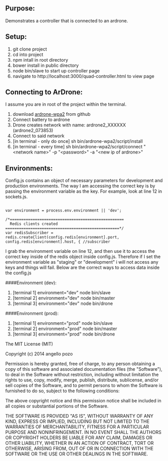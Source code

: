 
Purpose:
---------
Demonstrates a controller that is connected to an ardrone. 



Setup:
---------
1. git clone project
2. cd into project
3. npm intall in root directory
4. bower install in public directory
5. node bin/slave to start up controller page
6. navigate to http://localhost:3000/quad-controller.html to view page



Connecting to ArDrone:
---------
I assume you are in root of the project within the terminal.

1. download [ardrone-wpa2](https://github.com/daraosn/ardrone-wpa2) from github
2. Connect battery to ardrone
3. Drone creates network with name: ardrone2_XXXXXX (ardrone2_073853)
4. Connect to said network
5. [in terminal - only do once] sh bin/ardrone-wpa2/script/install
6. [in terminal - every time] sh bin/ardrone-wpa2/script/connect "&lt;network name&gt;" -p "&lt;password&gt;" -a "&lt;new ip of ardrone&gt;"



Environments:
--------

Config.js contains an object of necessary parameters for development and production environments. The way I am accessing the correct key is by passing the environment variable as the key. For example, look at line 12 in sockets.js. 

<pre><code>
var environment = process.env.environment || 'dev';

/*==================================================
  Redis clients created
==================================================*/
var redisSubscriber = redis.createClient(config.redis[environment].port, config.redis[environment].host, { //subscriber
</code></pre>

I grab the environment variable on line 12, and then use it to access the correct key inside of the redis object inside config.js. Therefore if I set the environment variable as "staging" or "development" i will not access any keys and things will fail. Below are the correct ways to access data inside the config.js


####Environment (dev):

1. [terminal 1] environment="dev" node bin/slave
2. [terminal 2] environment="dev" node bin/master
3. [terminal 3] environment="dev" node bin/drone


####Environment (prod):

1. [terminal 1] environment="prod" node bin/slave
2. [terminal 2] environment="prod" node bin/master
3. [terminal 3] environment="prod" node bin/drone


The MIT License (MIT)

Copyright (c) 2014 angello pozo

Permission is hereby granted, free of charge, to any person obtaining a copy
of this software and associated documentation files (the "Software"), to deal
in the Software without restriction, including without limitation the rights
to use, copy, modify, merge, publish, distribute, sublicense, and/or sell
copies of the Software, and to permit persons to whom the Software is
furnished to do so, subject to the following conditions:

The above copyright notice and this permission notice shall be included in all
copies or substantial portions of the Software.

THE SOFTWARE IS PROVIDED "AS IS", WITHOUT WARRANTY OF ANY KIND, EXPRESS OR
IMPLIED, INCLUDING BUT NOT LIMITED TO THE WARRANTIES OF MERCHANTABILITY,
FITNESS FOR A PARTICULAR PURPOSE AND NONINFRINGEMENT. IN NO EVENT SHALL THE
AUTHORS OR COPYRIGHT HOLDERS BE LIABLE FOR ANY CLAIM, DAMAGES OR OTHER
LIABILITY, WHETHER IN AN ACTION OF CONTRACT, TORT OR OTHERWISE, ARISING FROM,
OUT OF OR IN CONNECTION WITH THE SOFTWARE OR THE USE OR OTHER DEALINGS IN THE
SOFTWARE.

